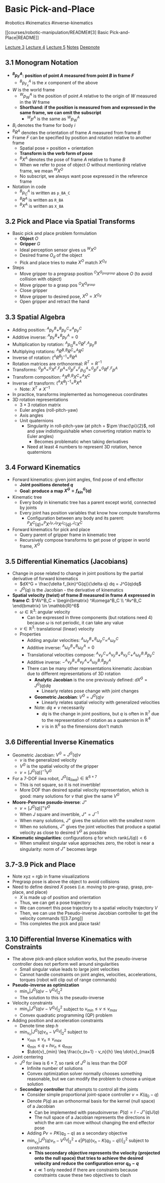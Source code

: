 # Basic Pick-and-Place

#robotics
#kinematics
#inverse-kinematics

[[courses/robotic-manipulation/README#[3] Basic Pick-and-Place|README]]

[Lecture 3](https://youtu.be/0-34RZJxyww?feature=shared)
[Lecture 4](https://youtu.be/1mkzXp9_QYY?feature=shared)
[Lecture 5](https://youtu.be/YaQrC_Zm8qg?feature=shared)
[Notes](https://manipulation.csail.mit.edu/pick.html)
[Deepnote](https://deepnote.com/workspace/bubhub-afbb4b47-384c-4b93-a423-6aad7f9e29f7/project/03-Basic-Pick-and-Place-Duplicate-80b33bd1-45f4-4c4b-8e9b-5e98e0e84bf5)

## 3.1 Monogram Notation

- **$^Bp^A_F$: position of point $A$ measured from point $B$ in frame $F$**
	- $^Bp^A_{F_x}$ is the $x$ component of the above
- $W$ is the world frame
	- $^Wp^A_W$ is the position of point $A$ relative to the origin of $W$ measured in the $W$ frame
	- **Shorthand: if the position is measured from and expressed in the same frame, we can omit the subscript**
		- $^Wp^A$ is the same as $^Wp^A_W$
- $B_i$ denotes the frame for body $i$
- $^BR^A$ denotes the orientation of frame $A$ measured from frame $B$
- Frame $F$ can be specified by position and rotation relative to another frame
	- Spatial pose = position + orientation
	- **Transform is the verb form of pose**
	- $^BX^A$ denotes the pose of frame $A$ relative to frame $B$
	- When we refer to pose of object $O$ without mentioning relative frame, we mean $^WX^O$
	- No subscript, we always want pose expressed in the reference frame
- Notation in code
	- $^Bp^A_C$ is written as `p_BA_C`
	- $^BR^A$ is written as `R_BA`
	- $^BX^A$ is written as `X_BA`

## 3.2 Pick and Place via Spatial Transforms

- Basic pick and place problem formulation
	- **Object** $O$
	- **Gripper** $G$
	- Ideal perception sensor gives us $^WX^O$
	- Desired frame $O_d$ of the object
	- Pick and place tries to make $X^O$ match $X^{O_d}$
- Steps
	- Move gripper to a pregrasp position $^OX^{G_{pregrasp}}$ above $O$ (to avoid collision with object)
	- Move gripper to a grasp pos $^OX^{G_{grasp}}$
	- Close gripper
	- Move gripper to desired pose, $X^O = X^{O_d}$
	- Open gripper and retract the hand

## 3.3 Spatial Algebra

- Adding position: $^Ap^B_F + ^Bp^C_F = ^Ap^C_F$
- Additive inverse: $^Ap^B_F + ^Bp^A_F = 0$
- Multiplication by rotation: $^Ap^B_G = ^GR^F \cdot ^Ap^B_F$
- Multiplying rotations: $^AR^B \cdot ^BR^C = ^AR^C$
- Inverse of rotation: $(^AR^B)^{-1} = ^BR^A$
- Rotation matrices are orthonormal: $R^T = R^{-1}$
- Transforms: $^Gp^A = ^GX^F \cdot ^Fp^A = ^Gp^F + ^Fp^A_G = ^Gp^F + ^GR^F \cdot ^Fp^A$
- Transform composition: $^AX^B \cdot ^BX^C = ^AX^C$
- Inverse of transform: $(^AX^B)^{-1} = ^BX^A$
	- Note: $X^T \neq X^{-1}$
- In practice, transforms implemented as homogeneous coordinates
- 3D rotation representations
	- $3 \times 3$ rotation matrix
	- Euler angles (roll-pitch-yaw)
	- Axis angles
	- Unit quaternions
		- Singularity in roll-pitch-yaw (at pitch = $\pm \frac{\pi}{2}$, roll and yaw indistinguishable when converting rotation matrix to Euler angles)
			- Becomes problematic when taking derivatives
		- Need at least 4 numbers to represent 3D rotation, hence quaternions

## 3.4 Forward Kinematics

- Forward kinematics: given joint angles, find pose of end effector
	- **Joint positions denoted $q$**
	- **Goal: produce a map $X^G = f_{kin}^G(q)$**
- Kinematic tree
	- Every body in kinematic tree has a parent except world, connected by joints
	- Every joint has position variables that know how compute transforms
		- Configuration between any body and its parent: $^PX^C(q) = ^PX^{J_P} \cdot ^{J_P}X^{J_C}(q) \cdot ^{J_C}X^C$
- Forward kinematics for pick and place
	- Query parent of gripper frame in kinematic tree
	- Recursively compose transforms to get pose of gripper in world frame, $X^G$

## 3.5 Differential Kinematics (Jacobians)

- Change in pose related to change in joint positions by the partial derivative of forward kinematics
	- $dX^G = \frac{\delta f_{kin}^G(q)}{\delta q} dq = J^G(q)dq$
	- $J^G(q)$ is the Jacobian - the derivative of kinematics
- **Spatial velocity (twist) of frame $B$ measured in frame $A$ expressed in frame $C$**: $^AV^B_C = \begin{bmatrix} ^A\omega^B_C \\ ^Av^B_C \end{bmatrix} \in \mathbb{R}^6$
	- $\omega \in \mathbb{R}^3$: angular velocity
		- Can be expressed in three components (but rotations need 4) because $\omega$ is not periodic, it can take any value
	- $v \in \mathbb{R}^3$: translational (linear) velocity
	- Properties
	    - Adding angular velocities: $^A\omega^B_F + ^B\omega^C_F = ^A\omega^C_F$
	    - Additive inverse: $^A\omega^B_F + ^B\omega^A_F = 0$
	    - Translational velocities compose: $^Av^C_F = ^Av^B_F + ^Bv^C_F + ^A\omega^B_F \cdot ^Bp^C_F$
	    - Additive inverse: $-^Av^B_F = ^Bv^A_F + ^A\omega^B_F \cdot ^Bp^A_F$
	  - There can be many other representations kinematic Jacobian due to different representations of 3D rotation
	    - **Analytic Jacobian** is the one previously defined: $dX^G = J^G(q)dq$
			- Linearly relates pose change with joint changes
	    - **Geometric Jacobian**: $V^G = J^G(q)v$
			- Linearly relates spatial velocity with generalized velocities
		- Note: $dq \neq v$ necessarily
			- $dq$ is the change in joint positions, but $q$ is often in $\mathbb{R}^7$ due to the representation of rotation as a quaternion in $\mathbb{R}^4$
			- $v$ is in $\mathbb{R}^6$ so the fimensions don't match

## 3.6 Differential Inverse Kinematics

- Geometric Jacobian: $V^G = J^G(q)v$
	- $v$ is the generalized velocity
	- $V^G$ is the spatial velocity of the gripper
	- $v = [J^G(q)]^{-1}V^G$
- For a 7-DOF iiwa robot, $J^G(q_{iiwa}) \in \mathbb{R}^{6 \times 7}$
	- This is not square, so it is not invertible!
	- More DOF than desired spatial velocity representation, which is good: many solutions for $v$ that give the same $V^G$
- **Moore-Penrose pseudo-inverse**: $J^+$
	- $v = [J^G(q)]^+V^G$
	- When $J$ square and invertible, $J^+ = J^{-1}$
	- When many solutions, $J^+$ gives the solution with the smallest norm
	- When no solutions, $J^+$ gives the joint velocities that produce a spatial velocity as close to desired $V^G$ as possible
- **Kinematic singularities**: configurations $q$ for which $\text{rank}(J(q)) < 6$
	- When smallest singular value approaches zero, the robot is near a singularity: norm of $J^+$ becomes large

## 3.7-3.9 Pick and Place

- Note xyz = rgb in frame visualizations
- Pregrasp pose is above the object to avoid collisions
- Need to define desired $X$ poses (i.e. moving to pre-grasp, grasp, pre-place, and place)
	- $X$ is made up of position and orientation
	- Thus, we can get a pose trajectory
	- We can convert this pose trajectory to a spatial velocity trajectory $V$
	- Then, we can use the Pseudo-inverse Jacobian controller to get the velocity commands ![[3.7.png]]
	- This completes the pick and place task!

## 3.10 Differential Inverse Kinematics with Constraints

- The above pick-and-place solution works, but the pseudo-inverse controller does not perform well around singularities
	- Small singular value leads to large joint velocities
	- Cannot handle constraints on joint angles, velocities, accelerations, torques (robot will clip out of range commands)
- **Pseudo-inverse as optimization**
	- $\min_v |J^G(q)v - V^{G_d}|_2^2$
	- The solution to this is the pseudo-inverse
- Velocity constraints
	- $\min_v |J^G(q)v - V^{G_d}|_2^2$ subject to $v_{min} \leq v \leq v_{max}$
	- Convex quadratic programming (QP) problem
- Adding position and acceleration constraints
	- Denote time step $h$
	- $\min_{v_n} |J^G(q)v_n - V^{G_d}|_2^2$ subject to
		- $v_{min} \leq v_n \leq v_{max}$
		- $q_{min} \leq q + h v_n \leq q_{max}$
		- $\dot{v}_{min} \leq \frac{v_{n+1} - v_n}{h} \leq \dot{v}_{max}$
- Joint centering
	- $J^G$ for iiwa is $6 \times 7$, so rank of $J^G$ is less than the DOF
		- Infinite number of solutions
		- Convex optimization solver normally chooses something reasonable, but we can modify the problem to choose a unique solution
  - **Secondary controller** that attempts to control all the joints
    - Consider simple proportional joint-space controller $v=K(q_0 - q)$
    - Denote $P(q)$ as an orthonormal basis for the kernel (null space) of a Jacobian
		- Can be implemented with pseudoinverse: $P(q) = I - J^+(q)J(q)$
		- The null space of a Jacobian represents the directions in which the arm can move without changing the end effector pose
    - Adding $Pv = PK(q_0 - q)$ as a secondary objective
    - $\min_{v_n} |J^G(q)v_n - V^{G_d}|_2^2 + \epsilon |P(q)(v_n - K(q_0 - q))|^2_2$ subject to constraints
		- **This secondary objective represents the velocity (projected onto the null space) that tries to achieve the desired velocity and reduce the configuration error $q_0 - q$**
		- $\epsilon \ll 1$ only needed if there are constraints because constraints cause these two objectives to clash
